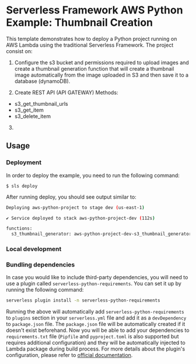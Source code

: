 <!--
title: 'AWS Python Example: Thumbnail Creation'
description: 'This template demonstrates how to deploy a Python project running on AWS Lambda using the traditional Serverless Framework.'
layout: Doc
framework: v3
platform: AWS
language: python
priority: 2
authorLink: 'https://github.com/serverless'
authorName: 'Serverless, inc.'
authorAvatar: 'https://avatars1.githubusercontent.com/u/13742415?s=200&v=4'
-->


# Serverless Framework AWS Python Example: Thumbnail Creation

This template demonstrates how to deploy a Python project running on AWS Lambda using the traditional Serverless Framework.
The project consist on:

1. Configure the s3 bucket and permissions required to upload images and create a thumbnail generation function that will create a thumbnail image automatically from the image uploaded in S3 and then save it to a database (dynamoDB).

2. Create REST API (API GATEWAY) Methods:
  - s3_get_thumbnail_urls
  - s3_get_item
  - s3_delete_item
  
3. 

## Usage

### Deployment

In order to deploy the example, you need to run the following command:

```
$ sls deploy
```

After running deploy, you should see output similar to:

```bash
Deploying aws-python-project to stage dev (us-east-1)

✔ Service deployed to stack aws-python-project-dev (112s)

functions:
  s3_thumbnail_generator: aws-python-project-dev-s3_thumbnail_generator (1.5 kB)
```

### Local development

### Bundling dependencies

In case you would like to include third-party dependencies, you will need to use a plugin called `serverless-python-requirements`. You can set it up by running the following command:

```bash
serverless plugin install -n serverless-python-requirements
```

Running the above will automatically add `serverless-python-requirements` to `plugins` section in your `serverless.yml` file and add it as a `devDependency` to `package.json` file. The `package.json` file will be automatically created if it doesn't exist beforehand. Now you will be able to add your dependencies to `requirements.txt` file (`Pipfile` and `pyproject.toml` is also supported but requires additional configuration) and they will be automatically injected to Lambda package during build process. For more details about the plugin's configuration, please refer to [official documentation](https://github.com/UnitedIncome/serverless-python-requirements).
